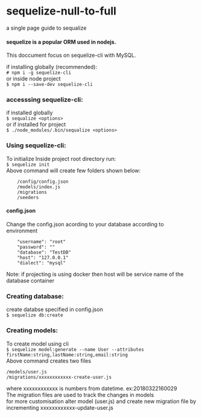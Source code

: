 # sequelize-null-to-full
a single page guide to sequalize

#### sequelize is a popular ORM used in nodejs.

This doccument focus on sequelize-cli with MySQL.

if installing globally (recommended):  
    ```
    # npm i -g sequelize-cli
    ```  
    or inside node project  
    ```
    $ npm i --save-dev sequelize-cli
    ```
### accesssing sequelize-cli:
if installed globally  
    ```
    $ sequalize <options>
    ```  
or if installed for project  
    ```
    $ ./node_modules/.bin/sequalize <options>
    ```
### Using sequelize-cli:
To initialize Inside project root directory run:  
    ```
    $ sequelize init
    ```  
Above command will create few folders shown below:  
```
    /config/config.json
    /models/index.js
    /migrations
    /seeders
````  
#### config.json  
Change the config.json acording to your database 
according to environment
```
    "username": "root"
    "password": ""
    "database": "TestDB"
    "host": "127.0.0.1"
    "dialect": "mysql"
```  
Note: if projecting is using docker then host will be service name of the database container  
### Creating database:  
create databse specified in config.json  
    ```
    $ sequelize db:create
    ```   
### Creating models:  
To create model using cli  
    ```
    $ sequelize model:generate --name User --attributes firstName:string,lastName:string,email:string
    ```  
Above command creates two files  
```
/models/user.js  
/migrations/xxxxxxxxxxxx-create-user.js  
```  
where xxxxxxxxxxxx is numbers from datetime.  ex:20180322160029  
The migration files are used to track the changes in models  
for more customisation alter model (user.js) and create new migration file by incrementing xxxxxxxxxxxx-update-user.js


